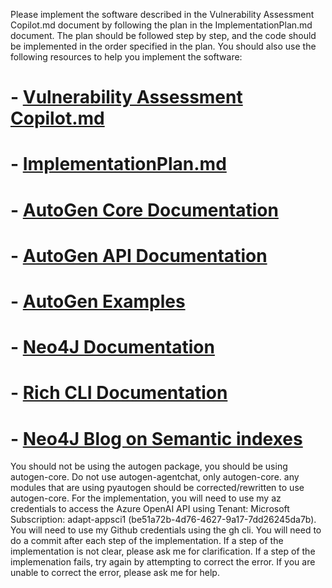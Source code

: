 Please implement the software described in the Vulnerability Assessment Copilot.md document by following the plan in the ImplementationPlan.md document. 
The plan should be followed step by step, and the code should be implemented in the order specified in the plan.
You should also use the following resources to help you implement the software:
# - [Vulnerability Assessment Copilot.md](Vulnerability%20Assessment%20Copilot.md)
# - [ImplementationPlan.md](ImplementationPlan.md)
# - [AutoGen Core Documentation](https://microsoft.github.io/autogen/stable/user-guide/core-user-guide/index.html)
# - [AutoGen API Documentation](https://microsoft.github.io/autogen/stable/api/index.html)
# - [AutoGen Examples](https://microsoft.github.io/autogen/stable/examples/index.html)
# - [Neo4J Documentation](https://neo4j.com/docs/)
# - [Rich CLI Documentation](https://rich.readthedocs.io/en/stable/)
# - [Neo4J Blog on Semantic indexes](https://neo4j.com/blog/developer/knowledge-graph-structured-semantic-search/)
You should not be using the autogen package, you should be using autogen-core. Do not use autogen-agentchat, only autogen-core. any modules that are using pyautogen should be corrected/rewritten to use autogen-core. 
For the implementation, you will need to use my az credentials to access the Azure OpenAI API using Tenant: Microsoft
Subscription: adapt-appsci1 (be51a72b-4d76-4627-9a17-7dd26245da7b). You will need to use my Github credentials using the gh cli. You will need to do a commit after each step of the implementation. If a step of the implementation is not clear, please ask me for clarification.
If a step of the implemenation fails, try again by attempting to correct the error. If you are unable to correct the error, please ask me for help.
